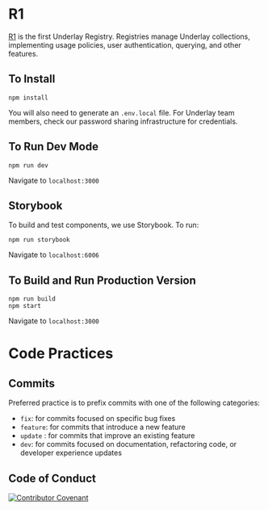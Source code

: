 # R1

[R1](https://r1.underlay.org/) is the first Underlay Registry.
Registries manage Underlay collections, implementing usage policies, user authentication, querying, and other features.


## To Install

```
npm install
```

You will also need to generate an `.env.local` file. For Underlay team members, check our password sharing infrastructure for credentials.

## To Run Dev Mode

```
npm run dev
```

Navigate to `localhost:3000`

## Storybook

To build and test components, we use Storybook. To run:

```
npm run storybook
```

Navigate to `localhost:6006`

## To Build and Run Production Version

```
npm run build
npm start
```

Navigate to `localhost:3000`

# Code Practices

## Commits

Preferred practice is to prefix commits with one of the following categories:

-   `fix`: for commits focused on specific bug fixes
-   `feature`: for commits that introduce a new feature
-   `update` : for commits that improve an existing feature
-   `dev`: for commits focused on documentation, refactoring code, or developer experience updates

## Code of Conduct
[![Contributor Covenant](https://img.shields.io/badge/Contributor%20Covenant-v2.0%20adopted-ff69b4.svg)](https://github.com/knowledgefutures/general/blob/master/CODE_OF_CONDUCT.md)
